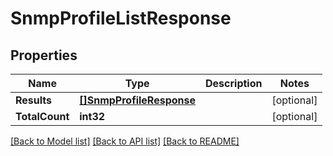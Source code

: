 # SnmpProfileListResponse

## Properties

Name | Type | Description | Notes
------------ | ------------- | ------------- | -------------
**Results** | [**[]SnmpProfileResponse**](SnmpProfileResponse.md) |  | [optional] 
**TotalCount** | **int32** |  | [optional] 

[[Back to Model list]](../README.md#documentation-for-models) [[Back to API list]](../README.md#documentation-for-api-endpoints) [[Back to README]](../README.md)


